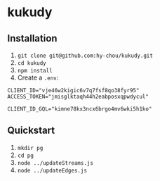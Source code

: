 # kukudy

## Installation

1. `git clone git@github.com:hy-chou/kukudy.git`
2. `cd kukudy`
3. `npm install`
4. Create a `.env`:

```.env
CLIENT_ID="vje46w2kigic6v7q7fsf8qo38fyr95"
ACCESS_TOKEN="jmisglktaqh44h2eabposxqpwdycul"

CLIENT_ID_GQL="kimne78kx3ncx6brgo4mv6wki5h1ko"
```

## Quickstart

1. `mkdir pg`
2. `cd pg`
3. `node ../updateStreams.js`
4. `node ../updateEdges.js`
